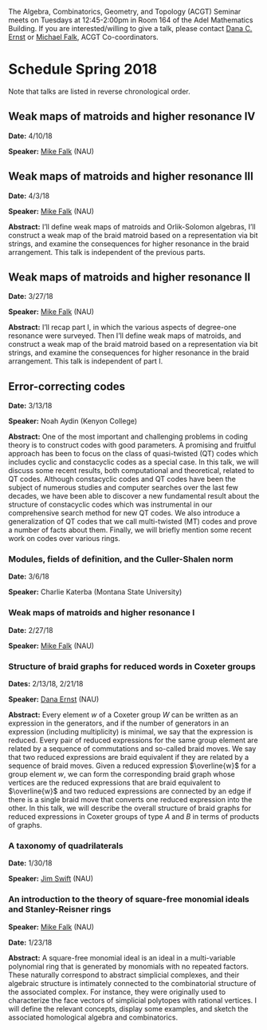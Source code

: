 The Algebra, Combinatorics, Geometry, and Topology (ACGT) Seminar meets on Tuesdays at 12:45-2:00pm in Room 164 of the Adel Mathematics Building. If you are interested/willing to give a talk, please contact [Dana C. Ernst](http://danaernst.com) or [Michael Falk](http://www.cefns.nau.edu/~falk/), ACGT Co-coordinators.

# Schedule Spring 2018 #

Note that talks are listed in reverse chronological order.

## Weak maps of matroids and higher resonance IV

**Date:** 4/10/18

**Speaker:** [Mike Falk](https://www.cefns.nau.edu/~falk/) (NAU)

## Weak maps of matroids and higher resonance III

**Date:** 4/3/18

**Speaker:** [Mike Falk](https://www.cefns.nau.edu/~falk/) (NAU)

**Abstract:** I’ll define weak maps of matroids and Orlik-Solomon algebras, I’ll construct a weak map of the braid matroid based on a representation via bit strings, and examine the consequences for higher resonance in the braid arrangement. This talk is independent of the previous parts.

## Weak maps of matroids and higher resonance II

**Date:** 3/27/18

**Speaker:** [Mike Falk](https://www.cefns.nau.edu/~falk/) (NAU)

**Abstract:** I’ll recap part I, in which the various aspects of degree-one resonance were surveyed. Then I’ll define weak maps of matroids, and construct a weak map of the braid matroid based on a representation via bit strings, and examine the consequences for higher resonance in the braid arrangement. This talk is independent of part I.

## Error-correcting codes

**Date:** 3/13/18

**Speaker:** Noah Aydin (Kenyon College)

**Abstract:** One of the most important and challenging problems in coding theory is to construct codes with good parameters. A promising and fruitful approach has been to focus on the class of quasi-twisted (QT) codes which includes cyclic and constacyclic codes as a special case. In this talk, we will discuss some recent results, both computational and theoretical, related to QT codes.  Although constacyclic codes and QT codes have been the subject of numerous studies and computer searches over the last few decades, we have been able to discover a new fundamental result about the structure of constacyclic codes which was instrumental in our comprehensive search method for new QT codes. We also introduce a generalization of QT codes that we call multi-twisted (MT) codes and prove a number of facts about them. Finally, we will briefly mention some recent work on codes over various rings.

### Modules, fields of definition, and the Culler-Shalen norm

**Date:** 3/6/18

**Speaker:** Charlie Katerba (Montana State University)

### Weak maps of matroids and higher resonance I

**Date:** 2/27/18

**Speaker:** [Mike Falk](https://www.cefns.nau.edu/~falk/) (NAU)

### Structure of braid graphs for reduced words in Coxeter groups

**Dates:** 2/13/18, 2/21/18

**Speaker:** [Dana Ernst](http://danaernst.com) (NAU)

**Abstract:** Every element $w$ of a Coxeter group $W$ can be written as an expression in the generators, and if the number of generators in an expression (including multiplicity) is minimal, we say that the expression is reduced. Every pair of reduced expressions for the same group element are related by a sequence of commutations and so-called braid moves.  We say that two reduced expressions are braid equivalent if they are related by a sequence of braid moves. Given a reduced expression $\overline{w}$ for a group element $w$, we can form the corresponding braid graph whose vertices are the reduced expressions that are braid equivalent to $\overline{w}$ and two reduced expressions are connected by an edge if there is a single braid move that converts one reduced expression into the other. In this talk, we will describe the overall structure of braid graphs for reduced expressions in Coxeter groups of type $A$ and $B$ in terms of products of graphs.

### A taxonomy of quadrilaterals

**Date:** 1/30/18

**Speaker:** [Jim Swift](https://oak.ucc.nau.edu/jws8/) (NAU)

### An introduction to the theory of square-free monomial ideals and Stanley-Reisner rings

**Speaker:** [Mike Falk](https://www.cefns.nau.edu/~falk/) (NAU)

**Date:** 1/23/18

**Abstract:** A square-free monomial ideal is an ideal in a multi-variable polynomial ring that is generated by monomials with no repeated factors. These naturally correspond to abstract simplicial complexes, and their algebraic structure is intimately connected to the combinatorial structure of the associated complex. For instance, they were originally used to characterize the face vectors of simplicial polytopes with rational vertices. I will define the relevant concepts, display some examples, and sketch the associated homological algebra and combinatorics.
